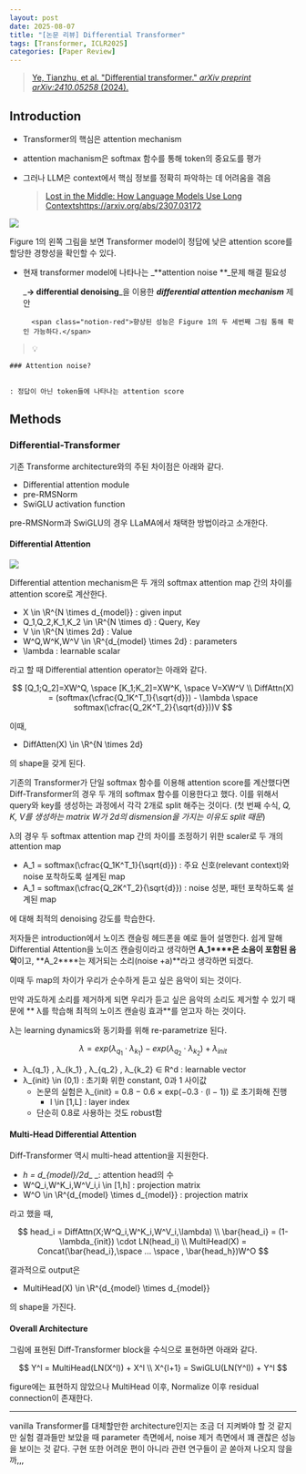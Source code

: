 ```yaml
---
layout: post
date: 2025-08-07
title: "[논문 리뷰] Differential Transformer"
tags: [Transformer, ICLR2025]
categories: [Paper Review]
---
```


> [Ye, Tianzhu, et al. "Differential transformer." ](https://arxiv.org/abs/2410.05258)[_arXiv preprint arXiv:2410.05258_](https://arxiv.org/abs/2410.05258)[ (2024).](https://arxiv.org/abs/2410.05258)



## Introduction

- Transformer의 핵심은 attention mechanism
- attention machanism은 softmax 함수를 통해 token의 중요도를 평가
- 그러나 LLM은 context에서 핵심 정보를 정확히 파악하는 데 어려움을 겪음

	> [Lost in the Middle: How Language Models Use Long Contextshttps://arxiv.org/abs/2307.03172](https://arxiv.org/abs/2307.03172)


![](https://prod-files-secure.s3.us-west-2.amazonaws.com/542b861c-36a8-4051-84e5-8804b6728dba/9083ea56-691a-4752-ae26-47f403431ac8/image.png?X-Amz-Algorithm=AWS4-HMAC-SHA256&X-Amz-Content-Sha256=UNSIGNED-PAYLOAD&X-Amz-Credential=ASIAZI2LB466T6YTWHUQ%2F20250928%2Fus-west-2%2Fs3%2Faws4_request&X-Amz-Date=20250928T004226Z&X-Amz-Expires=3600&X-Amz-Security-Token=IQoJb3JpZ2luX2VjECYaCXVzLXdlc3QtMiJGMEQCIAtY5Ln15ChUBTxtYBewo%2BUx%2FCpPn8oih8hdkhc3S9UsAiB%2FhULGMHAKDm8H1BCszuVi9agI9OCDhQwYa7HxnKbktSqIBAiu%2F%2F%2F%2F%2F%2F%2F%2F%2F%2F8BEAAaDDYzNzQyMzE4MzgwNSIM%2FsSwH6HzRw6Ti%2BMgKtwDiBZfmz%2F4bdtQvRzfViyjjNwYLapJdvTQIsUaAAy0RI2Rr50ivRWPOZVwRpJ0LyamSGzvwDGXGnIpCKmOlJW9WRarD6j4XEHUCgHayh1vrS4bxkIRCNl6e%2B71DrJhgn61h2c%2BxC2WJ18GXCg85k3262j5qDI%2FDya3L6uEAf%2FEnCYASO1b%2FuSSYnbXgwj0%2Bq73xR0mFDZi%2F5F4jI3hLqf4rYwF2xeNDjX%2FLQ7IWSL%2Fb65%2FRAVlLNTwifuWrDoYOJKzChPStg5W1EUJC4TYrDQpif%2Frozw7%2Fx6iNllzC2t3IMxfB0nfTGY4XlduIjbFFsHj3kDZEikBbyDRW9DNZOChtmkpdmLL%2BqjjvcTZnqWx8xsMAd9G%2BXgGbuUGfgHIDcJJ3e9AJLZgz3Y%2Fy9tI%2BSbV24IopzY6U7e6IDo6vJUKtgXGzandrdDsnyE%2FNTkvhWTOczGrclHKzrj8sx71dYE3MyRjrx6O6qS2IIQ47rNWPNpppv9TyR2WWIXIFNS2OlrbB7R8VMQTRRsETbU40EYCKRiGk3VlSgtuh0YNduYP9fRnMNZtXq%2FYySwvdOo6e2vJOPeJtu%2BtI7xrYfbVk5ahsuP89wU8%2BOmCaBZvUqBDynYIAzivSPL1xtmrjXwwz6rhxgY6pgH1eZ76wm3uH8xekhCG4Tq3H9k5CS%2BvSr1KcAdk13VGm42I6rASOCEvC1YZuRF2mS49Ug%2BWe4Marm2TlAnf0S4T70cg3BaEPvrWZP2gB1wV6g3Pxen8Yei6FreSmp4iCtGrtApRfNOtAfXGph%2BtfxfyVYsNcWpPAgQaLruWFmGIvaVhpRQT6PAEo8%2FV8buQdBEFAfAwQ%2Fiw%2Bi%2BzB3TOinAgdFSSgSv0&X-Amz-Signature=c52a80cd3cd3b20046304c14cbfc61c484649228bb38f17a946a7f911b066a3f&X-Amz-SignedHeaders=host&x-amz-checksum-mode=ENABLED&x-id=GetObject)


Figure 1의 왼쪽 그림을 보면 Transformer model이 정답에 낮은 attention score를 할당한 경향성을 확인할 수 있다.

- 현재 transformer model에 나타나는 _**attention noise **_문제 해결 필요성

	_**→ differential denoising**_을 이용한 _**differential attention mechanism**_ 제안


		<span class="notion-red">향상된 성능은 Figure 1의 두 세번째 그림 통해 확인 가능하다.</span>


> 💡 


	### Attention noise?


	: 정답이 아닌 token들에 나타나는 attention score



## Methods



### Differential-Transformer


기존 Transforme architecture와의 주된 차이점은 아래와 같다.

- Differential attention module
- pre-RMSNorm
- SwiGLU activation function

pre-RMSNorm과 SwiGLU의 경우 LLaMA에서 채택한 방법이라고 소개한다.



#### Differential Attention


![](https://prod-files-secure.s3.us-west-2.amazonaws.com/542b861c-36a8-4051-84e5-8804b6728dba/116d70b2-1963-4810-9167-f4c7d8a06e8f/image.png?X-Amz-Algorithm=AWS4-HMAC-SHA256&X-Amz-Content-Sha256=UNSIGNED-PAYLOAD&X-Amz-Credential=ASIAZI2LB466T6YTWHUQ%2F20250928%2Fus-west-2%2Fs3%2Faws4_request&X-Amz-Date=20250928T004226Z&X-Amz-Expires=3600&X-Amz-Security-Token=IQoJb3JpZ2luX2VjECYaCXVzLXdlc3QtMiJGMEQCIAtY5Ln15ChUBTxtYBewo%2BUx%2FCpPn8oih8hdkhc3S9UsAiB%2FhULGMHAKDm8H1BCszuVi9agI9OCDhQwYa7HxnKbktSqIBAiu%2F%2F%2F%2F%2F%2F%2F%2F%2F%2F8BEAAaDDYzNzQyMzE4MzgwNSIM%2FsSwH6HzRw6Ti%2BMgKtwDiBZfmz%2F4bdtQvRzfViyjjNwYLapJdvTQIsUaAAy0RI2Rr50ivRWPOZVwRpJ0LyamSGzvwDGXGnIpCKmOlJW9WRarD6j4XEHUCgHayh1vrS4bxkIRCNl6e%2B71DrJhgn61h2c%2BxC2WJ18GXCg85k3262j5qDI%2FDya3L6uEAf%2FEnCYASO1b%2FuSSYnbXgwj0%2Bq73xR0mFDZi%2F5F4jI3hLqf4rYwF2xeNDjX%2FLQ7IWSL%2Fb65%2FRAVlLNTwifuWrDoYOJKzChPStg5W1EUJC4TYrDQpif%2Frozw7%2Fx6iNllzC2t3IMxfB0nfTGY4XlduIjbFFsHj3kDZEikBbyDRW9DNZOChtmkpdmLL%2BqjjvcTZnqWx8xsMAd9G%2BXgGbuUGfgHIDcJJ3e9AJLZgz3Y%2Fy9tI%2BSbV24IopzY6U7e6IDo6vJUKtgXGzandrdDsnyE%2FNTkvhWTOczGrclHKzrj8sx71dYE3MyRjrx6O6qS2IIQ47rNWPNpppv9TyR2WWIXIFNS2OlrbB7R8VMQTRRsETbU40EYCKRiGk3VlSgtuh0YNduYP9fRnMNZtXq%2FYySwvdOo6e2vJOPeJtu%2BtI7xrYfbVk5ahsuP89wU8%2BOmCaBZvUqBDynYIAzivSPL1xtmrjXwwz6rhxgY6pgH1eZ76wm3uH8xekhCG4Tq3H9k5CS%2BvSr1KcAdk13VGm42I6rASOCEvC1YZuRF2mS49Ug%2BWe4Marm2TlAnf0S4T70cg3BaEPvrWZP2gB1wV6g3Pxen8Yei6FreSmp4iCtGrtApRfNOtAfXGph%2BtfxfyVYsNcWpPAgQaLruWFmGIvaVhpRQT6PAEo8%2FV8buQdBEFAfAwQ%2Fiw%2Bi%2BzB3TOinAgdFSSgSv0&X-Amz-Signature=b61a76580a408b0357002ac2f5a801fab3c43c58117b74c1130fad998da8eb1b&X-Amz-SignedHeaders=host&x-amz-checksum-mode=ENABLED&x-id=GetObject)


Differential attention mechanism은 두 개의 softmax attention map 간의 차이를 attention score로 계산한다.

- X \in \R^{N \times d\_{model}} : given input
- Q\_1,Q\_2,K\_1,K\_2 \in \R^{N \times d} : Query, Key
- V \in \R^{N \times 2d} : Value
- W^Q,W^K,W^V \in \R^{d\_{model} \times 2d} : parameters
- \lambda : learnable scalar

라고 할 때 Differential attention operator는 아래와 같다.


$$
[Q_1;Q_2]=XW^Q, \space [K_1;K_2]=XW^K, \space V=XW^V \\
DiffAttn(X) = (softmax(\cfrac{Q_1K^T_1}{\sqrt{d}}) - \lambda \space softmax(\cfrac{Q_2K^T_2}{\sqrt{d}}))V
$$


이때,

- DiffAtten(X) \in \R^{N \times 2d}

의 shape을 갖게 된다.


기존의 Transformer가 단일 softmax 함수를 이용해 attention score를 계산했다면 Diff-Transformer의 경우 두 개의 softmax 함수를 이용한다고 했다. 이를 위해서 query와 key를 생성하는 과정에서 각각 2개로 split 해주는 것이다. <span class="notion-red">(첫 번째 수식, </span><span class="notion-red">_Q, K, V를 생성하는 matrix W가 2d의 dismension을 가지는 이유도 split 때문_</span><span class="notion-red">)</span>


 λ의 경우 두 softmax attention map 간의 차이를 조정하기 위한 scaler로 두 개의 attention map

- A\_1 = softmax(\cfrac{Q\_1K^T\_1}{\sqrt{d}}) : 주요 신호(relevant context)와 noise 포착하도록 설계된 map
- A\_1 = softmax(\cfrac{Q\_2K^T\_2}{\sqrt{d}}) : noise 성분, 패턴 포착하도록 설계된 map 

에 대해 최적의 denoising 강도를 학습한다.


저자들은 introduction에서 노이즈 캔슬링 헤드폰을 예로 들어 설명한다. 쉽게 말해 Differential Attention을 노이즈 캔슬링이라고 생각하면 **A\_1****은 소음이 포함된 음악**이고, **A\_2****는 제거되는 소리(noise +a)**라고 생각하면 되겠다. 


이때 두 map의 차이가 우리가 순수하게 듣고 싶은 음악이 되는 것이다. 


만약 과도하게 소리를 제거하게 되면 우리가 듣고 싶은 음악의 소리도 제거할 수 있기 때문에 ** λ를 학습해 최적의 노이즈 캔슬링 효과**를 얻고자 하는 것이다.


λ는 learning dynamics와 동기화를 위해 re-parametrize 된다.


$$
\lambda = exp(\lambda_{q_1} \cdot \lambda_{k_1}) - exp(\lambda_{q_2} \cdot \lambda_{k_2}) + \lambda_{init}
$$

- λ\_{q\_1} , λ\_{k\_1} , λ\_{q\_2} , λ\_{k\_2} ∈ R^d : learnable vector
- λ\_{init} \in (0,1) : 초기화 위한 constant, 0과 1 사이값
	- 논문의 실험은 λ\_{init} = 0.8 − 0.6 × exp(−0.3 · (l − 1)) 로 초기화해 진행
		- l \in [1,L] : layer index
	- 단순히 0.8로 사용하는 것도 robust함


#### **Multi-Head Differential Attention**


Diff-Transformer 역시 multi-head attention을 지원한다.

- _h = d\_{model}/2d__ _: attention head의 수
- W^Q\_i,W^K\_i,W^V\_i,i \in [1,h] : projection matrix
- W^O \in \R^{d\_{model} \times d\_{model}} : projection matrix

라고 했을 때,


$$
head_i = DiffAttn(X;W^Q_i,W^K_i,W^V_i,\lambda) \\
\bar{head_i} = (1-\lambda_{init}) \cdot LN(head_i) \\
MultiHead(X) = Concat(\bar{head_i},\space ... \space , \bar{head_h})W^O
$$


결과적으로 output은

- MultiHead(X) \in \R^{d\_{model} \times d\_{model}}

의 shape을 가진다.



#### Overall Architecture


그림에 표현된 Diff-Transformer block을 수식으로 표현하면 아래와 같다.


$$
Y^l = MultiHead(LN(X^l)) + X^l \\
X^{l+1} = SwiGLU(LN(Y^l)) + Y^l
$$


figure에는 표현하지 않았으나 MultiHead 이후, Normalize 이후 residual connection이 존재한다.


---


vanilla Transformer를 대체할만한 architecture인지는 조금 더 지켜봐야 할 것 같지만 실험 결과들만 보았을 때 parameter 측면에서, noise 제거 측면에서 꽤 괜찮은 성능을 보이는 것 같다. 구현 또한 어려운 편이 아니라 관련 연구들이 곧 쏟아져 나오지 않을까,,,

